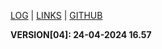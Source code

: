 [LOG](TXT/mylog.txt) | [LINKS](LINKS/) | [GITHUB](https://github.com/uripsubagyo/os241)

**VERSION[04]: 24-04-2024 16.57**
